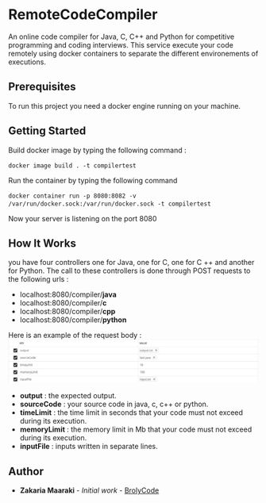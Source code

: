# RemoteCodeCompiler

An online code compiler for Java, C, C++ and Python for competitive programming and coding interviews.
This service execute your code remotely using docker containers to separate the different environements of executions.

## Prerequisites

To run this project you need a docker engine running on your machine.

## Getting Started

Build docker image by typing the following command :

```
docker image build . -t compilertest
```

Run the container by typing the following command

```
docker container run -p 8080:8082 -v /var/run/docker.sock:/var/run/docker.sock -t compilertest
```

Now your server is listening on the port 8080

## How It Works

you have four controllers one for Java, one for C, one for C ++ and another for Python. The call to these controllers is done through POST requests to the following urls :

- localhost:8080/compiler/**java**
- localhost:8080/compiler/**c**
- localhost:8080/compiler/**cpp**
- localhost:8080/compiler/**python**

Here is an example of the request body :
![Alt text](./requestBody.png?raw=true "Request Body")

- **output** : the expected output.
- **sourceCode** : your source code in java, c, c++ or python.
- **timeLimit** : the time limit in seconds that your code must not exceed during its execution.
- **memoryLimit** : the memory limit in Mb that your code must not exceed during its execution.
- **inputFile** : inputs written in separate lines.

## Author

- **Zakaria Maaraki** - _Initial work_ - [BrolyCode](https://github.com/BrolyCode)
